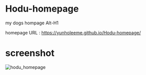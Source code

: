 # Hodu-homepage
my dogs hompage
Alt-H1

homepage URL : https://yunholeeme.github.io/Hodu-homepage/

# screenshot
![hodu_homepage](https://user-images.githubusercontent.com/12512309/70709303-ea47ff00-1d1f-11ea-9d5c-b75feedf6877.PNG)

